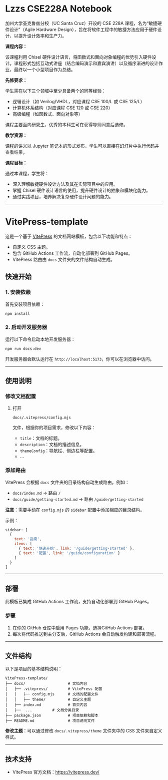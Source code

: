 # Lzzs CSE228A Notebook

加州大学圣克鲁兹分校（UC Santa Cruz）开设的 CSE 228A 课程，名为“敏捷硬件设计”（Agile Hardware Design），旨在将软件工程中的敏捷方法应用于硬件设计，以提升设计效率和生产力。

**课程内容：**

该课程利用 Chisel 硬件设计语言，将函数式和面向对象编程的优势引入硬件设计。课程形式包括互动式讲座（结合编码演示和嘉宾演讲）以及循序渐进的设计作业，最终以一个小型项目作为总结。

**先修要求：**

学生需在以下三个领域中至少具备两个的同等经验：

- 逻辑设计（如 Verilog/VHDL，对应课程 CSE 100/L 或 CSE 125/L）
- 计算机体系结构（对应课程 CSE 120 或 CSE 220）
- 高级编程（如函数式、面向对象等）

课程主要面向研究生，优秀的本科生可在获得导师同意后选修。

**教学资源：**

课程的讲义以 Jupyter 笔记本的形式发布，学生可以直接在幻灯片中执行代码并查看结果。

**课程目标：**

通过本课程，学生将：

- 深入理解敏捷硬件设计方法及其在实际项目中的应用。
- 掌握 Chisel 硬件设计语言的使用，提升硬件设计的抽象和模块化能力。
- 通过实践项目，培养解决复杂硬件设计问题的能力。

---

# VitePress-template

这是一个基于 [VitePress](https://vitepress.dev/) 的文档网站模板，包含以下功能和特点：

- 自定义 CSS 主题。
- 包含 GitHub Actions 工作流，自动化部署到 GitHub Pages。
- VitePress 路由由 `docs` 文件夹的文件结构自动生成。

## 快速开始

### 1. 安装依赖

首先安装项目依赖：

```bash
npm install
```

### 2. 启动开发服务器

运行以下命令启动本地开发服务器：

```bash
npm run docs:dev
```

开发服务器会默认运行在 `http://localhost:5173`，你可以在浏览器中访问。

------

## 使用说明

### 修改文档配置

1. 打开

   ```
   docs/.vitepress/config.mjs
   ```

    文件，根据你的项目需求，修改以下内容：

   - `title`：文档的标题。
   - `description`：文档的描述信息。
   - `themeConfig`：导航栏、侧边栏等配置。
   - ...

### 添加路由

VitePress 会根据 `docs` 文件夹的目录结构自动生成路由。例如：

- `docs/index.md` -> 路由 `/`
- `docs/guide/getting-started.md` -> 路由 `/guide/getting-started`

**注意**：需要手动在 `config.mjs` 的 `sidebar` 配置中添加相应的目录结构。

示例：

```javascript
sidebar: [
  {
    text: '指南',
    items: [
      { text: '快速开始', link: '/guide/getting-started' },
      { text: '配置', link: '/guide/configuration' }
    ]
  }
]
```

------

## 部署

此模板已集成 GitHub Actions 工作流，支持自动化部署到 GitHub Pages。

### 步骤

1. 在你的 GitHub 仓库中启用 Pages 功能，选择GitHub Actions 部署。
2. 每次将代码推送到主分支后，GitHub Actions 会自动触发构建和部署流程。

------

## 文件结构

以下是项目的基本结构说明：

```
VitePress-template/
├── docs/                   # 文档内容
│   ├── .vitepress/         # VitePress 配置
│   │   ├── config.mjs      # 文档的配置文件
│   │   ├── theme/          # 自定义主题
│   ├── index.md            # 首页内容
│   ├──  ...         # 文档分类目录
├── package.json            # 项目依赖和脚本
├── README.md               # 项目说明文件
```

**修改主题**：可以通过修改 `docs/.vitepress/theme` 文件夹中的 CSS 文件来自定义样式。

------

## 技术支持

- VitePress 官方文档：<https://vitepress.dev/>
